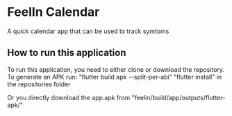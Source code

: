 # FeelIn Calendar

A quick calendar app that can be used to track symtoms

## How to run this application

To run this application, you need to either clone or download the repository.
To generate an APK run:
"flutter build apk --split-per-abi"
"flutter install" 
in the repositories folder

Or you directly download the app.apk from "feelin/build/app/outputs/flutter-apk/"
